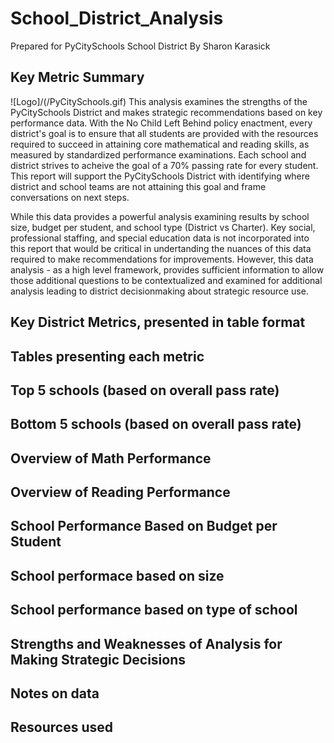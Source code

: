 # School_District_Analysis
Prepared for PyCitySchools School District
By Sharon Karasick

## Key Metric Summary
![Logo]/(/PyCitySchools.gif)
This analysis examines the strengths of the PyCitySchools District and makes strategic recommendations based on key performance data. With the No Child Left Behind policy enactment, every district's goal is to ensure that all students are provided with the resources required to succeed in attaining core mathematical and reading skills, as measured by standardized performance examinations.  Each school and district strives to acheive the goal of a 70% passing rate for every student. This report will support the PyCitySchools District with identifying where district and school teams are not attaining this goal and frame conversations on next steps.

While this data provides a powerful analysis examining results by school size, budget per student, and school type (District vs Charter).  Key social, professional staffing, and special education data is not incorporated into this report that would be critical in undertanding the nuances of this data required to make recommendations for improvements. However, this data analysis - as a high level framework, provides sufficient information to allow those additional questions to be contextualized and examined for additional analysis leading to district decisionmaking about strategic resource use.  

## Key District Metrics, presented in table format




## Tables presenting each metric

## Top 5 schools (based on overall pass rate)


## Bottom 5 schools (based on overall pass rate)


## Overview of Math Performance


## Overview of Reading Performance


## School Performance Based on Budget per Student


## School performace based on size


## School performance based on type of school


## Strengths and Weaknesses of Analysis for Making Strategic Decisions


## Notes on data



## Resources used




